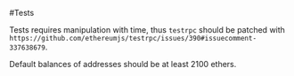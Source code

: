 #Tests

Tests requires manipulation with time, thus `testrpc` should be patched with `https://github.com/ethereumjs/testrpc/issues/390#issuecomment-337638679`.

Default balances of addresses should be at least 2100 ethers.
